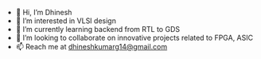- 👋 Hi, I’m Dhinesh
- 👀 I’m interested in VLSI design
- 🌱 I’m currently learning backend from RTL to GDS 
- 💞️ I’m looking to collaborate on innovative projects related to FPGA, ASIC
- 📫 Reach me at dhineshkumarg14@gmail.com

<!---
DK1405/DK1405 is a ✨ special ✨ repository because its `README.md` (this file) appears on your GitHub profile.
You can click the Preview link to take a look at your changes.
--->
